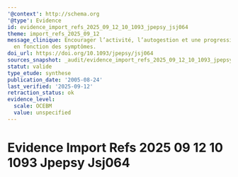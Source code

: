 ```yaml
---
'@context': http://schema.org
'@type': Evidence
id: evidence_import_refs_2025_09_12_10_1093_jpepsy_jsj064
theme: import_refs_2025_09_12
message_clinique: Encourager l’activité, l’autogestion et une progression graduée
  en fonction des symptômes.
doi_url: https://doi.org/10.1093/jpepsy/jsj064
sources_snapshot: _audit/evidence_import_refs_2025_09_12_10_1093_jpepsy_jsj064.json
statut: valide
type_etude: synthese
publication_date: '2005-08-24'
last_verified: '2025-09-12'
retraction_status: ok
evidence_level:
  scale: OCEBM
  value: unspecified
---
```

# Evidence Import Refs 2025 09 12 10 1093 Jpepsy Jsj064

